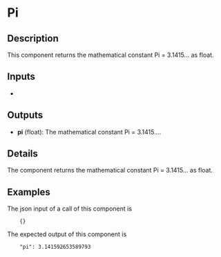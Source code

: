# Pi

## Description
This component returns the mathematical constant Pi = 3.1415... as float.

## Inputs
-

## Outputs
* **pi** (float): The mathematical constant Pi = 3.1415.... 

## Details
The component returns the mathematical constant Pi = 3.1415... as float.

## Examples
The json input of a call of this component is 
```
	{}
```
The expected output of this component is
```
	"pi": 3.141592653589793

```
